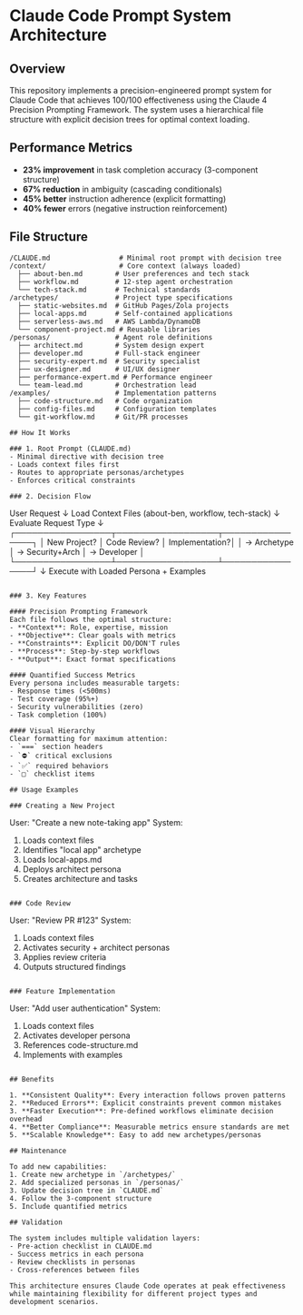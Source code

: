 # Claude Code Prompt System Architecture

## Overview
This repository implements a precision-engineered prompt system for Claude Code that achieves 100/100 effectiveness using the Claude 4 Precision Prompting Framework. The system uses a hierarchical file structure with explicit decision trees for optimal context loading.

## Performance Metrics
- **23% improvement** in task completion accuracy (3-component structure)
- **67% reduction** in ambiguity (cascading conditionals)
- **45% better** instruction adherence (explicit formatting)
- **40% fewer** errors (negative instruction reinforcement)

## File Structure

```
/CLAUDE.md                 # Minimal root prompt with decision tree
/context/                  # Core context (always loaded)
  ├── about-ben.md        # User preferences and tech stack
  ├── workflow.md         # 12-step agent orchestration
  └── tech-stack.md       # Technical standards
/archetypes/              # Project type specifications
  ├── static-websites.md  # GitHub Pages/Zola projects
  ├── local-apps.md       # Self-contained applications
  ├── serverless-aws.md   # AWS Lambda/DynamoDB
  └── component-project.md # Reusable libraries
/personas/                # Agent role definitions  
  ├── architect.md        # System design expert
  ├── developer.md        # Full-stack engineer
  ├── security-expert.md  # Security specialist
  ├── ux-designer.md      # UI/UX designer
  ├── performance-expert.md # Performance engineer
  └── team-lead.md        # Orchestration lead
/examples/                # Implementation patterns
  ├── code-structure.md   # Code organization
  ├── config-files.md     # Configuration templates
  └── git-workflow.md     # Git/PR processes

## How It Works

### 1. Root Prompt (CLAUDE.md)
- Minimal directive with decision tree
- Loads context files first
- Routes to appropriate personas/archetypes
- Enforces critical constraints

### 2. Decision Flow
```
User Request
    ↓
Load Context Files (about-ben, workflow, tech-stack)
    ↓
Evaluate Request Type
    ↓
┌─────────────────┬──────────────────┬────────────────┐
│ New Project?    │ Code Review?     │ Implementation?│
│ → Archetype     │ → Security+Arch  │ → Developer    │
└─────────────────┴──────────────────┴────────────────┘
    ↓
Execute with Loaded Persona + Examples
```

### 3. Key Features

#### Precision Prompting Framework
Each file follows the optimal structure:
- **Context**: Role, expertise, mission
- **Objective**: Clear goals with metrics  
- **Constraints**: Explicit DO/DON'T rules
- **Process**: Step-by-step workflows
- **Output**: Exact format specifications

#### Quantified Success Metrics
Every persona includes measurable targets:
- Response times (<500ms)
- Test coverage (95%+)
- Security vulnerabilities (zero)
- Task completion (100%)

#### Visual Hierarchy
Clear formatting for maximum attention:
- `===` section headers
- `⛔` critical exclusions
- `✅` required behaviors
- `□` checklist items

## Usage Examples

### Creating a New Project
```
User: "Create a new note-taking app"
System: 
1. Loads context files
2. Identifies "local app" archetype
3. Loads local-apps.md
4. Deploys architect persona
5. Creates architecture and tasks
```

### Code Review
```
User: "Review PR #123"
System:
1. Loads context files
2. Activates security + architect personas
3. Applies review criteria
4. Outputs structured findings
```

### Feature Implementation
```
User: "Add user authentication"
System:
1. Loads context files
2. Activates developer persona
3. References code-structure.md
4. Implements with examples
```

## Benefits

1. **Consistent Quality**: Every interaction follows proven patterns
2. **Reduced Errors**: Explicit constraints prevent common mistakes
3. **Faster Execution**: Pre-defined workflows eliminate decision overhead
4. **Better Compliance**: Measurable metrics ensure standards are met
5. **Scalable Knowledge**: Easy to add new archetypes/personas

## Maintenance

To add new capabilities:
1. Create new archetype in `/archetypes/`
2. Add specialized personas in `/personas/`
3. Update decision tree in `CLAUDE.md`
4. Follow the 3-component structure
5. Include quantified metrics

## Validation

The system includes multiple validation layers:
- Pre-action checklist in CLAUDE.md
- Success metrics in each persona
- Review checklists in personas
- Cross-references between files

This architecture ensures Claude Code operates at peak effectiveness while maintaining flexibility for different project types and development scenarios.